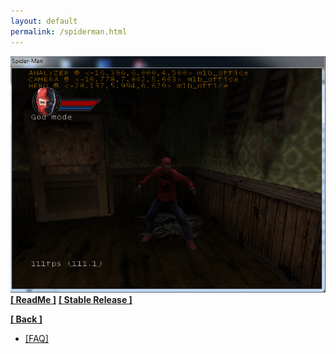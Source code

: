 ```yaml
---
layout: default
permalink: /spiderman.html
---
```

![Screenshot](https://raw.githubusercontent.com/unknownproject/unknownproject.github.io/master/assets/images/smtm.png)
**[[ ReadMe ]](https://raw.githubusercontent.com/unknownproject/SpiderMan/master/ReadMe.txt)**
**[[ Stable Release ]](https://github.com/unknownproject/SpiderMan/blob/master/TheMovie/SpiderMan_dbg.zip)**




**[[ Back ]](./)**
<ul class="nav nav-tabs nav-justified panel panel-default panel-transparent" id="PageTabs" role="tablist">
        <li class="nav-item active">
          <a class="nav-link" href="#faq" data-toggle="tab">[FAQ]</a>
        </li>
<div class="tab-content">
      <div class="tab-pane active" id="faq">
</div></div>